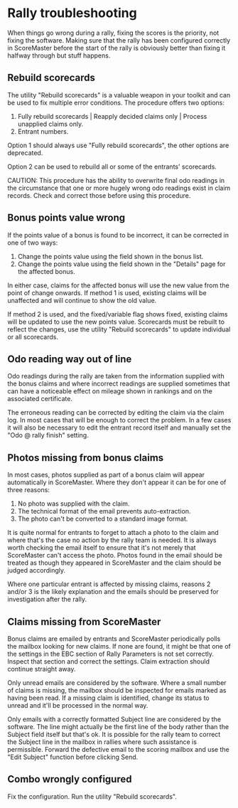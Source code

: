 # Rally troubleshooting


When things go wrong during a rally, fixing the scores is the priority, not fixing the software. Making sure that the rally has been configured correctly in ScoreMaster before the start of the rally is obviously better than fixing it halfway through but stuff happens.

## Rebuild scorecards
The utility "Rebuild scorecards" is a valuable weapon in your toolkit and can be used to fix multiple error conditions. The procedure offers two options:

1. Fully rebuild scorecards | Reapply decided claims only | Process unapplied claims only.
2. Entrant numbers.

Option 1 should always use "Fully rebuild scorecards", the other options are deprecated.

Option 2 can be used to rebuild all or some of the entrants' scorecards.

CAUTION: This procedure has the ability to overwrite final odo readings in the circumstance that one or more hugely wrong odo readings exist in claim records. Check and correct those before using this procedure.

## Bonus points value wrong
If the points value of a bonus is found to be incorrect, it can be corrected in one of two ways:

1. Change the points value using the field shown in the bonus list.
2. Change the points value using the field shown in the "Details" page for the affected bonus.

In either case, claims for the affected bonus will use the new value from the point of change onwards. If method 1 is used, existing claims will be unaffected and will continue to show the old value.

If method 2 is used, and the fixed/variable flag shows fixed, existing claims will be updated to use the new points value. Scorecards must be rebuilt to reflect the changes, use the utility "Rebuild scorecards" to update individual or all scorecards.


## Odo reading way out of line
Odo readings during the rally are taken from the information supplied with the bonus claims and where incorrect readings are supplied sometimes that can have a noticeable effect on mileage shown in rankings and on the associated certificate.

The erroneous reading can be corrected by editing the claim via the claim log. In most cases that will be enough to correct the problem. In a few cases it will also be necessary to edit the entrant record itself and manually set the "Odo @ rally finish" setting.


## Photos missing from bonus claims
In most cases, photos supplied as part of a bonus claim will appear automatically in ScoreMaster. Where they don't appear it can be for one of three reasons:

1. No photo was supplied with the claim.
2. The technical format of the email prevents auto-extraction.
3. The photo can't be converted to a standard image format.

It is quite normal for entrants to forget to attach a photo to the claim and where that's the case no action by the rally team is needed. It is always worth checking the email itself to ensure that it's not merely that ScoreMaster can't access the photo. Photos found in the email should be treated as though they appeared in ScoreMaster and the claim should be judged accordingly.

Where one particular entrant is affected by missing claims, reasons 2 and/or 3 is the likely explanation and the emails should be preserved for investigation after the rally.

## Claims missing from ScoreMaster
Bonus claims are emailed by entrants and ScoreMaster periodically polls the mailbox looking for new claims. If none are found, it might be that one of the settings in the EBC section of Rally Parameters is not set correctly. Inspect that section and correct the settings. Claim extraction should continue straight away.

Only unread emails are considered by the software. Where a small number of claims is missing, the mailbox should be inspected for emails marked as having been read. If a missing claim is identified, change its status to unread and it'll be processed in the normal way.

Only emails with a correctly formatted Subject line are considered by the software. The line might actually be the first line of the body rather than the Subject field itself but that's ok. It is possible for the rally team to correct the Subject line in the mailbox in rallies where such assistance is permissible. Forward the defective email to the scoring mailbox and use the "Edit Subject" function before clicking Send.

## Combo wrongly configured
Fix the configuration. Run the utility "Rebuild scorecards".
